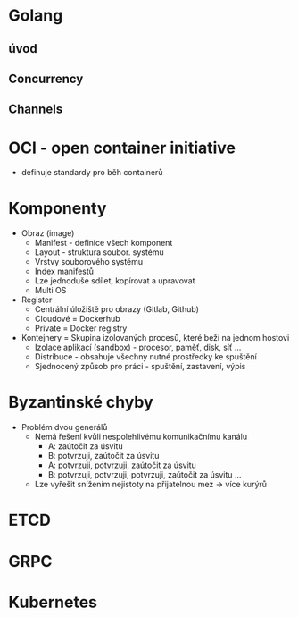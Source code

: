 # Golang
## úvod
## Concurrency
## Channels	


# OCI - open container initiative
- definuje standardy pro běh containerů

# Komponenty
- Obraz (image) 
 	- Manifest - definice všech komponent
	- Layout - struktura soubor. systému
	- Vrstvy souborového systému
	- Index manifestů
	- Lze jednoduše sdílet, kopírovat a upravovat
	- Multi OS
- Register 
	- Centrální úložiště pro obrazy (Gitlab, Github)
    - Cloudové = Dockerhub
	- Private = Docker registry
- Kontejnery = Skupina izolovaných procesů, které beží na jednom hostovi
	- Izolace aplikací (sandbox) - procesor, paměť, disk, síť ...
	- Distribuce - obsahuje všechny nutné prostředky ke spuštění
	- Sjednocený způsob pro práci - spuštění, zastavení, výpis

		




# Byzantinské chyby 
- Problém dvou generálů 
	- Nemá řešení kvůli nespolehlivému komunikačnímu kanálu
		- A: zaútočit za úsvitu
		- B: potvrzuji, zaútočit za úsvitu
		- A: potvrzuji, potvrzuji, zaútočit za úsvitu
		- B: potvrzuji, potvrzuji, potvrzuji, zaútočit za úsvitu ...
	- Lze vyřešit snížením nejistoty na přijatelnou mez -> více kurýrů


# ETCD

# GRPC

# Kubernetes
		